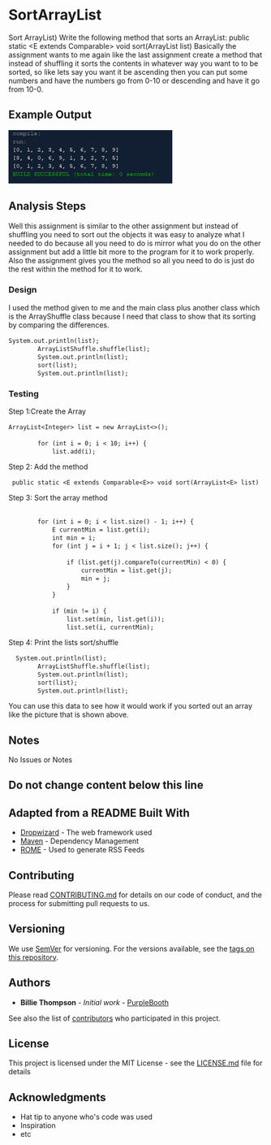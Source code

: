 # SortArrayList

Sort ArrayList) Write the following method that sorts an ArrayList:
public static <E extends Comparable<E>>
  void sort(ArrayList<E> list)
  Basically the assignment wants to me again like the last assignment create a method that instead of shuffling
  it sorts the contents in whatever way you want to to be sorted, so like lets say you want it be ascending then
  you can put some numbers and have the numbers go from 0-10 or descending and have it go from 10-0.

## Example Output

![Sample Output](README.jpg)

## Analysis Steps

Well this assignment is similar to the other assignment but instead of shuffling you need to 
sort out the objects it was easy to analyze what I needed to do because all you need to do is mirror what you do
on the other assignment but add a little bit more to the program for it to work properly. Also the assignment gives you
the method so all you need to do is just do the rest within the method for it to work.

### Design

I used the method given to me and the main class plus another class which is the ArrayShuffle class
because I need that class to show that its sorting by comparing the differences.

```
System.out.println(list);
        ArrayListShuffle.shuffle(list);
        System.out.println(list);
        sort(list);
        System.out.println(list);
```

### Testing

Step 1:Create the Array
```
ArrayList<Integer> list = new ArrayList<>();

        for (int i = 0; i < 10; i++) {
            list.add(i);
```

Step 2: Add the method

```
 public static <E extends Comparable<E>> void sort(ArrayList<E> list)
```

Step 3: Sort the array method

```

        for (int i = 0; i < list.size() - 1; i++) {
            E currentMin = list.get(i);
            int min = i;
            for (int j = i + 1; j < list.size(); j++) {

                if (list.get(j).compareTo(currentMin) < 0) {
                    currentMin = list.get(j);
                    min = j;
                }
            }

            if (min != i) {
                list.set(min, list.get(i));
                list.set(i, currentMin);
```

Step 4: Print the lists sort/shuffle

```
  System.out.println(list);
        ArrayListShuffle.shuffle(list);
        System.out.println(list);
        sort(list);
        System.out.println(list);
```

You can use this data to see how it would work if you sorted out an array
like the picture that is shown above.

## Notes

No Issues or Notes

## Do not change content below this line
## Adapted from a README Built With

* [Dropwizard](http://www.dropwizard.io/1.0.2/docs/) - The web framework used
* [Maven](https://maven.apache.org/) - Dependency Management
* [ROME](https://rometools.github.io/rome/) - Used to generate RSS Feeds

## Contributing

Please read [CONTRIBUTING.md](https://gist.github.com/PurpleBooth/b24679402957c63ec426) for details on our code of conduct, and the process for submitting pull requests to us.

## Versioning

We use [SemVer](http://semver.org/) for versioning. For the versions available, see the [tags on this repository](https://github.com/your/project/tags). 

## Authors

* **Billie Thompson** - *Initial work* - [PurpleBooth](https://github.com/PurpleBooth)

See also the list of [contributors](https://github.com/your/project/contributors) who participated in this project.

## License

This project is licensed under the MIT License - see the [LICENSE.md](LICENSE.md) file for details

## Acknowledgments

* Hat tip to anyone who's code was used
* Inspiration
* etc
